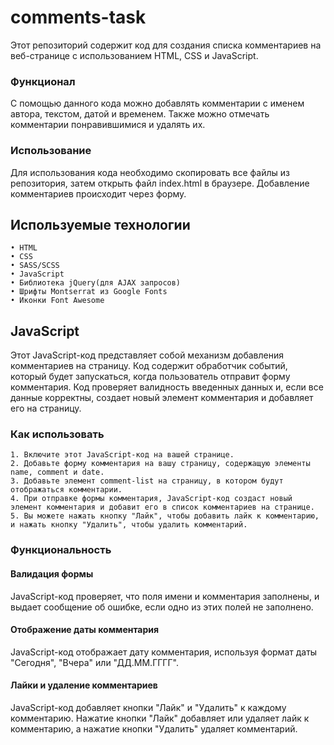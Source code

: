 # comments-task
Этот репозиторий содержит код для создания списка комментариев на веб-странице с использованием HTML, CSS и JavaScript.

### Функционал
С помощью данного кода можно добавлять комментарии с именем автора, текстом, датой и временем.
Также можно отмечать комментарии понравившимися и удалять их.

### Использование
Для использования кода необходимо скопировать все файлы из репозитория, затем открыть файл index.html в браузере.
Добавление комментариев происходит через форму.

## Используемые технологии
	• HTML
	• CSS
	• SASS/SCSS
	• JavaScript
	• Библиотека jQuery(для AJAX запросов)
	• Шрифты Montserrat из Google Fonts
	• Иконки Font Awesome
  
## JavaScript
Этот JavaScript-код представляет собой механизм добавления комментариев на страницу. Код содержит обработчик событий, который будет запускаться, когда пользователь отправит форму комментария. Код проверяет валидность введенных данных и, если все данные корректны, создает новый элемент комментария и добавляет его на страницу.

### Как использовать
	1. Включите этот JavaScript-код на вашей странице.
	2. Добавьте форму комментария на вашу страницу, содержащую элементы name, comment и date.
	3. Добавьте элемент comment-list на страницу, в котором будут отображаться комментарии.
	4. При отправке формы комментария, JavaScript-код создаст новый элемент комментария и добавит его в список комментариев на странице.
	5. Вы можете нажать кнопку "Лайк", чтобы добавить лайк к комментарию, и нажать кнопку "Удалить", чтобы удалить комментарий.

### Функциональность
#### Валидация формы
JavaScript-код проверяет, что поля имени и комментария заполнены, и выдает сообщение об ошибке, если одно из этих полей не заполнено.
#### Отображение даты комментария
JavaScript-код отображает дату комментария, используя формат даты "Сегодня", "Вчера" или "ДД.ММ.ГГГГ".
#### Лайки и удаление комментариев
JavaScript-код добавляет кнопки "Лайк" и "Удалить" к каждому комментарию. Нажатие кнопки "Лайк" добавляет или удаляет лайк к комментарию, а нажатие кнопки "Удалить" удаляет комментарий.
